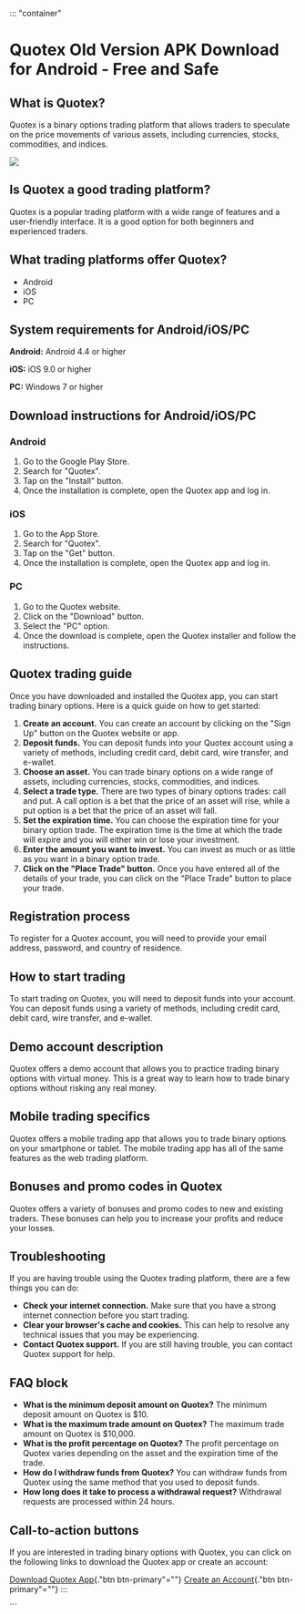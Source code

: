 ::: \"container\"
# Quotex Old Version APK Download for Android - Free and Safe

## What is Quotex?

Quotex is a binary options trading platform that allows traders to
speculate on the price movements of various assets, including
currencies, stocks, commodities, and indices.

[![](https://static.quotex.io/files/5_en/300_250.jpg)](https://traff.sbs/brokerqxsignupf)

## Is Quotex a good trading platform?

Quotex is a popular trading platform with a wide range of features and a
user-friendly interface. It is a good option for both beginners and
experienced traders.

## What trading platforms offer Quotex?

-   Android
-   iOS
-   PC

## System requirements for Android/iOS/PC

**Android:** Android 4.4 or higher

**iOS:** iOS 9.0 or higher

**PC:** Windows 7 or higher

## Download instructions for Android/iOS/PC

### Android

1.  Go to the Google Play Store.
2.  Search for "Quotex".
3.  Tap on the "Install" button.
4.  Once the installation is complete, open the Quotex app and log in.

### iOS

1.  Go to the App Store.
2.  Search for "Quotex".
3.  Tap on the "Get" button.
4.  Once the installation is complete, open the Quotex app and log in.

### PC

1.  Go to the Quotex website.
2.  Click on the "Download" button.
3.  Select the "PC" option.
4.  Once the download is complete, open the Quotex installer and follow
    the instructions.

## Quotex trading guide

Once you have downloaded and installed the Quotex app, you can start
trading binary options. Here is a quick guide on how to get started:

1.  **Create an account.** You can create an account by clicking on the
    "Sign Up" button on the Quotex website or app.
2.  **Deposit funds.** You can deposit funds into your Quotex account
    using a variety of methods, including credit card, debit card, wire
    transfer, and e-wallet.
3.  **Choose an asset.** You can trade binary options on a wide range of
    assets, including currencies, stocks, commodities, and indices.
4.  **Select a trade type.** There are two types of binary options
    trades: call and put. A call option is a bet that the price of an
    asset will rise, while a put option is a bet that the price of an
    asset will fall.
5.  **Set the expiration time.** You can choose the expiration time for
    your binary option trade. The expiration time is the time at which
    the trade will expire and you will either win or lose your
    investment.
6.  **Enter the amount you want to invest.** You can invest as much or
    as little as you want in a binary option trade.
7.  **Click on the "Place Trade" button.** Once you have entered
    all of the details of your trade, you can click on the "Place
    Trade" button to place your trade.

## Registration process

To register for a Quotex account, you will need to provide your email
address, password, and country of residence.

## How to start trading

To start trading on Quotex, you will need to deposit funds into your
account. You can deposit funds using a variety of methods, including
credit card, debit card, wire transfer, and e-wallet.

## Demo account description

Quotex offers a demo account that allows you to practice trading binary
options with virtual money. This is a great way to learn how to trade
binary options without risking any real money.

## Mobile trading specifics

Quotex offers a mobile trading app that allows you to trade binary
options on your smartphone or tablet. The mobile trading app has all of
the same features as the web trading platform.

## Bonuses and promo codes in Quotex

Quotex offers a variety of bonuses and promo codes to new and existing
traders. These bonuses can help you to increase your profits and reduce
your losses.

## Troubleshooting

If you are having trouble using the Quotex trading platform, there are a
few things you can do:

-   **Check your internet connection.** Make sure that you have a strong
    internet connection before you start trading.
-   **Clear your browser\'s cache and cookies.** This can help to
    resolve any technical issues that you may be experiencing.
-   **Contact Quotex support.** If you are still having trouble, you can
    contact Quotex support for help.

## FAQ block

-   **What is the minimum deposit amount on Quotex?** The minimum
    deposit amount on Quotex is \$10.
-   **What is the maximum trade amount on Quotex?** The maximum trade
    amount on Quotex is \$10,000.
-   **What is the profit percentage on Quotex?** The profit percentage
    on Quotex varies depending on the asset and the expiration time of
    the trade.
-   **How do I withdraw funds from Quotex?** You can withdraw funds from
    Quotex using the same method that you used to deposit funds.
-   **How long does it take to process a withdrawal request?**
    Withdrawal requests are processed within 24 hours.

## Call-to-action buttons

If you are interested in trading binary options with Quotex, you can
click on the following links to download the Quotex app or create an
account:

[Download Quotex App](\%22https://traff.sbs/quotexonelink\%22){."btn
btn-primary"=""} [Create an
Account](\%22https://traff.sbs/quotexonelink\%22){."btn
btn-primary"=""}
:::

\`\`\`

